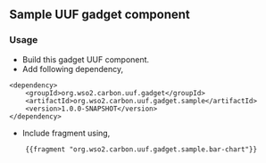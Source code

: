 ## Sample UUF gadget component

### Usage

- Build this gadget UUF component.
- Add following dependency,

```
<dependency>
	<groupId>org.wso2.carbon.uuf.gadget</groupId>
	<artifactId>org.wso2.carbon.uuf.gadget.sample</artifactId>
	<version>1.0.0-SNAPSHOT</version>
</dependency>
```

- Include fragment using,

```
	{{fragment "org.wso2.carbon.uuf.gadget.sample.bar-chart"}}

```